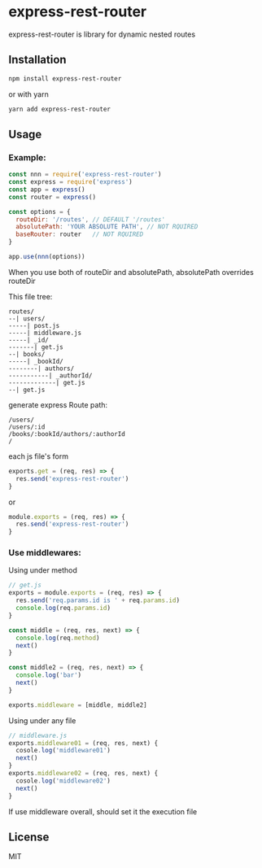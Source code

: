 # express-rest-router

express-rest-router is library for dynamic nested routes

## Installation

```sh
npm install express-rest-router
```
or with yarn
```sh
yarn add express-rest-router
```

## Usage

### Example:
```js
const nnn = require('express-rest-router')
const express = require('express')
const app = express()
const router = express()

const options = {
  routeDir: '/routes', // DEFAULT '/routes'
  absolutePath: 'YOUR ABSOLUTE PATH', // NOT RQUIRED
  baseRouter: router   // NOT RQUIRED
}

app.use(nnn(options))
```
When you use both of routeDir and absolutePath, absolutePath overrides routeDir


This file tree:
```
routes/
--| users/
-----| post.js
-----| middleware.js
-----| _id/
-------| get.js
--| books/
-----| _bookId/
--------| authors/
-----------| _authorId/
-------------| get.js
--| get.js
```

generate express Route path:
```
/users/
/users/:id
/books/:bookId/authors/:authorId
/
```
each js file's form

```js
exports.get = (req, res) => {
  res.send('express-rest-router')
}
```

or

```js
module.exports = (req, res) => {
  res.send('express-rest-router')
}
```
### Use middlewares:
Using under method
```js
// get.js
exports = module.exports = (req, res) => {
  res.send('req.params.id is ' + req.params.id)
  console.log(req.params.id)
}

const middle = (req, res, next) => {
  console.log(req.method)
  next()
}

const middle2 = (req, res, next) => {
  console.log('bar')
  next()
}

exports.middleware = [middle, middle2]
```

Using under any file

```js
// middleware.js
exports.middleware01 = (req, res, next) {
  cosole.log('middleware01')
  next()
}
exports.middleware02 = (req, res, next) {
  cosole.log('middleware02')
  next()
}
```
If use middleware overall, should set it the execution file

## License
MIT